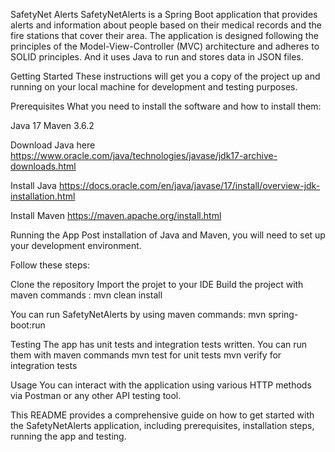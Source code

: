 SafetyNet Alerts
SafetyNetAlerts is a Spring Boot application that provides alerts and information about people based on their medical records and the fire stations that cover their area. 
The application is designed following the principles of the Model-View-Controller (MVC) architecture and adheres to SOLID principles.
And it uses Java to run and stores data in JSON files.

Getting Started
These instructions will get you a copy of the project up and running on your local machine for development and testing purposes.

Prerequisites
What you need to install the software and how to install them:

Java 17
Maven 3.6.2

Download Java here
https://www.oracle.com/java/technologies/javase/jdk17-archive-downloads.html


Install Java
https://docs.oracle.com/en/java/javase/17/install/overview-jdk-installation.html

Install Maven 
https://maven.apache.org/install.html

Running the App
Post installation of Java and Maven, you will need to set up your development environment. 

Follow these steps:

Clone the repository
Import the projet to your IDE
Build the project with maven commands : mvn clean install

You can run SafetyNetAlerts by using maven commands: mvn spring-boot:run

Testing
The app has unit tests and integration tests written. 
You can run them with maven commands
mvn test for unit tests
mvn verify for integration tests

Usage
You can interact with the application using various HTTP methods via Postman or any other API testing tool. 

This README provides a comprehensive guide on how to get started with the SafetyNetAlerts application, including prerequisites, installation steps, running the app and testing.
